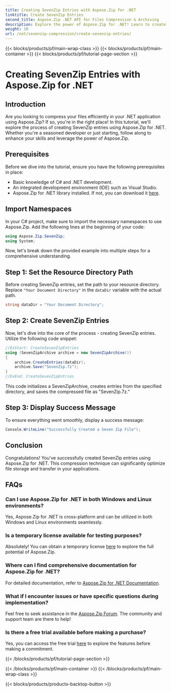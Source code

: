 ```yaml
---
title: Creating SevenZip Entries with Aspose.Zip for .NET
linktitle: Create SevenZip Entries
second_title: Aspose.Zip .NET API for Files Compression & Archiving
description: Explore the power of Aspose.Zip for .NET! Learn to create SevenZip entries step-by-step. Compress files effortlessly. Download now for a seamless development experience.
weight: 10
url: /net/sevenzip-compression/create-sevenzip-entries/
---
```


{{< blocks/products/pf/main-wrap-class >}}
{{< blocks/products/pf/main-container >}}
{{< blocks/products/pf/tutorial-page-section >}}

# Creating SevenZip Entries with Aspose.Zip for .NET


## Introduction

Are you looking to compress your files efficiently in your .NET application using Aspose.Zip? If so, you're in the right place! In this tutorial, we'll explore the process of creating SevenZip entries using Aspose.Zip for .NET. Whether you're a seasoned developer or just starting, follow along to enhance your skills and leverage the power of Aspose.Zip.

## Prerequisites

Before we dive into the tutorial, ensure you have the following prerequisites in place:

- Basic knowledge of C# and .NET development.
- An integrated development environment (IDE) such as Visual Studio.
- Aspose.Zip for .NET library installed. If not, you can download it [here](https://releases.aspose.com/zip/net/).

## Import Namespaces

In your C# project, make sure to import the necessary namespaces to use Aspose.Zip. Add the following lines at the beginning of your code:

```csharp
using Aspose.Zip.SevenZip;
using System;
```

Now, let's break down the provided example into multiple steps for a comprehensive understanding.

## Step 1: Set the Resource Directory Path

Before creating SevenZip entries, set the path to your resource directory. Replace `"Your Document Directory"` in the `dataDir` variable with the actual path.

```csharp
string dataDir = "Your Document Directory";
```

## Step 2: Create SevenZip Entries

Now, let's dive into the core of the process - creating SevenZip entries. Utilize the following code snippet:

```csharp
//ExStart: CreateSevenZipEntries
using (SevenZipArchive archive = new SevenZipArchive())
{
    archive.CreateEntries(dataDir);
    archive.Save("SevenZip.7z");
}
//ExEnd: CreateSevenZipEntries
```

This code initializes a SevenZipArchive, creates entries from the specified directory, and saves the compressed file as "SevenZip.7z."

## Step 3: Display Success Message

To ensure everything went smoothly, display a success message:

```csharp
Console.WriteLine("Successfully Created a Seven Zip File");
```

## Conclusion

Congratulations! You've successfully created SevenZip entries using Aspose.Zip for .NET. This compression technique can significantly optimize file storage and transfer in your applications.

## FAQs

### Can I use Aspose.Zip for .NET in both Windows and Linux environments?
Yes, Aspose.Zip for .NET is cross-platform and can be utilized in both Windows and Linux environments seamlessly.

### Is a temporary license available for testing purposes?
Absolutely! You can obtain a temporary license [here](https://purchase.aspose.com/temporary-license/) to explore the full potential of Aspose.Zip.

### Where can I find comprehensive documentation for Aspose.Zip for .NET?
For detailed documentation, refer to [Aspose.Zip for .NET Documentation](https://reference.aspose.com/zip/net/).

### What if I encounter issues or have specific questions during implementation?
Feel free to seek assistance in the [Aspose.Zip Forum](https://forum.aspose.com/c/zip/37). The community and support team are there to help!

### Is there a free trial available before making a purchase?
Yes, you can access the free trial [here](https://releases.aspose.com/) to explore the features before making a commitment.


{{< /blocks/products/pf/tutorial-page-section >}}

{{< /blocks/products/pf/main-container >}}
{{< /blocks/products/pf/main-wrap-class >}}

{{< blocks/products/products-backtop-button >}}
